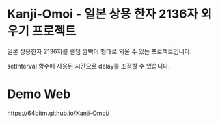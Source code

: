 # Kanji-Omoi - 일본 상용 한자 2136자 외우기 프로젝트

일본 상용한자 2136자를 랜덤 깜빡이 형태로 외울 수 있는 프로젝트입니다.

setInterval 함수에 사용된 시간으로 delay를 조정할 수 있습니다.

# Demo Web
https://64bitm.github.io/Kanji-Omoi/
